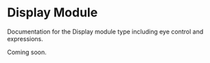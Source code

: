 # Display Module

Documentation for the Display module type including eye control and expressions.

Coming soon.